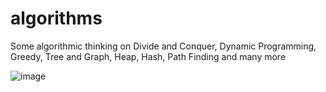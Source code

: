 # algorithms
Some algorithmic thinking on Divide and Conquer, Dynamic Programming, Greedy, Tree and Graph, Heap, Hash, Path Finding and many more



![image](https://user-images.githubusercontent.com/12473437/115944871-1a5bf200-a47e-11eb-980f-9a36add2895a.png)


